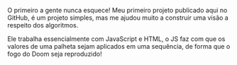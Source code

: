 O primeiro a gente nunca esquece! Meu primeiro projeto publicado aqui no GitHub, é um projeto simples, mas me ajudou muito a construir uma visão a respeito dos algoritmos.

Ele trabalha essencialmente com JavaScript e HTML, o JS faz com que os valores de uma palheta sejam aplicados em uma sequência, de forma que o fogo do Doom seja reproduzido!  
